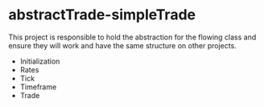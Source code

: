 # abstractTrade-simpleTrade

This project is responsible to hold the abstraction for the flowing class and ensure they will
work and have the same structure on other projects.

- Initialization
- Rates
- Tick
- Timeframe
- Trade
